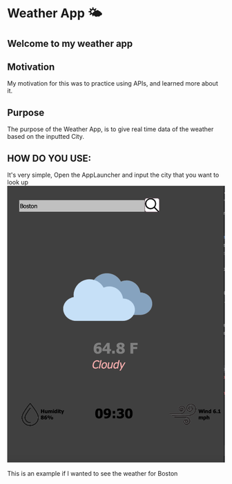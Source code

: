 # Weather App 🌤️
## Welcome to my weather app
 <!-- Add a gif that would be fun -->
## Motivation
My motivation for this was to practice using APIs, and learned more about it.

## Purpose
The purpose of the Weather App, is to give real time data of the weather based on the inputted City.

## HOW DO YOU USE:
It's very simple, Open the AppLauncher and input the city that you want to look up
<br>
 <img src= "https://raw.githubusercontent.com/briannammatey/WeatherApp/main/weatherexample.png"  width="600">
<br>

This is an example if I wanted to see the weather for Boston



